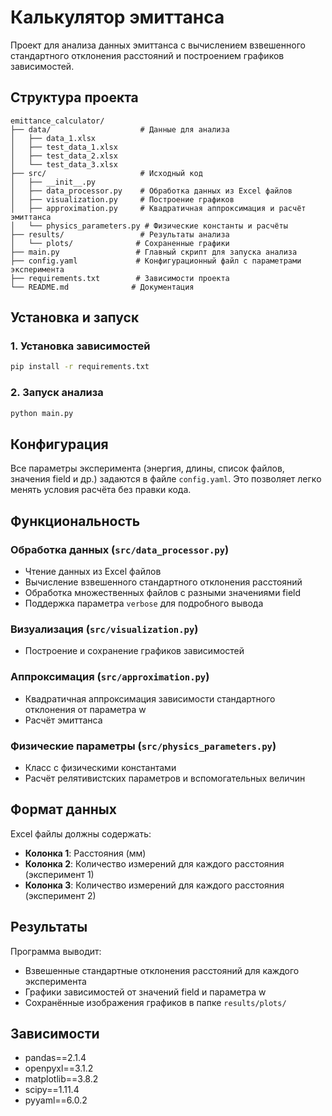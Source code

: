 # Калькулятор эмиттанса

Проект для анализа данных эмиттанса с вычислением взвешенного стандартного отклонения расстояний и построением графиков зависимостей.

## Структура проекта

```
emittance_calculator/
├── data/                    # Данные для анализа
│   ├── data_1.xlsx
│   ├── test_data_1.xlsx
│   ├── test_data_2.xlsx
│   └── test_data_3.xlsx
├── src/                     # Исходный код
│   ├── __init__.py
│   ├── data_processor.py    # Обработка данных из Excel файлов
│   ├── visualization.py     # Построение графиков
│   ├── approximation.py     # Квадратичная аппроксимация и расчёт эмиттанса
│   └── physics_parameters.py # Физические константы и расчёты
├── results/                 # Результаты анализа
│   └── plots/              # Сохраненные графики
├── main.py                 # Главный скрипт для запуска анализа
├── config.yaml             # Конфигурационный файл с параметрами эксперимента
├── requirements.txt        # Зависимости проекта
└── README.md              # Документация
```

## Установка и запуск

### 1. Установка зависимостей

```bash
pip install -r requirements.txt
```

### 2. Запуск анализа

```bash
python main.py
```

## Конфигурация

Все параметры эксперимента (энергия, длины, список файлов, значения field и др.) задаются в файле `config.yaml`. Это позволяет легко менять условия расчёта без правки кода.

## Функциональность

### Обработка данных (`src/data_processor.py`)
- Чтение данных из Excel файлов
- Вычисление взвешенного стандартного отклонения расстояний
- Обработка множественных файлов с разными значениями field
- Поддержка параметра `verbose` для подробного вывода

### Визуализация (`src/visualization.py`)
- Построение и сохранение графиков зависимостей

### Аппроксимация (`src/approximation.py`)
- Квадратичная аппроксимация зависимости стандартного отклонения от параметра w
- Расчёт эмиттанса

### Физические параметры (`src/physics_parameters.py`)
- Класс с физическими константами
- Расчёт релятивистских параметров и вспомогательных величин

## Формат данных

Excel файлы должны содержать:
- **Колонка 1**: Расстояния (мм)
- **Колонка 2**: Количество измерений для каждого расстояния (эксперимент 1)
- **Колонка 3**: Количество измерений для каждого расстояния (эксперимент 2)

## Результаты

Программа выводит:
- Взвешенные стандартные отклонения расстояний для каждого эксперимента
- Графики зависимостей от значений field и параметра w
- Сохранённые изображения графиков в папке `results/plots/`

## Зависимости

- pandas==2.1.4
- openpyxl==3.1.2
- matplotlib==3.8.2
- scipy==1.11.4
- pyyaml==6.0.2
